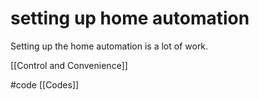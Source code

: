# setting up home automation
Setting up the home automation is a lot of work.

[[Control and Convenience]]

#code [[Codes]] 